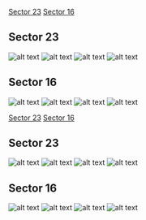 [Sector 23](#sector23)
[Sector 16](#sector16)

<a name = "sector23"></a>
## Sector 23
![alt text](/tt/HAT-P-12_Sector_23/HAT-P-12_Sector_23_a_TimeSeries.png)
![alt text](/tt/HAT-P-12_Sector_23/HAT-P-12_Sector_23_b_FoldedLightCurve.png)
![alt text](/tt/HAT-P-12_Sector_23/HAT-P-12_Sector_23_b_IndividualTransitsWithFit.png)
![alt text](/tt/HAT-P-12_Sector_23/HAT-P-12_Sector_23_c_TimingResiduals.png)

<a name = "sector16"></a>
## Sector 16
![alt text](/tt/HAT-P-12_Sector_16/HAT-P-12_Sector_16_a_TimeSeries.png)
![alt text](/tt/HAT-P-12_Sector_16/HAT-P-12_Sector_16_b_FoldedLightCurve.png)
![alt text](/tt/HAT-P-12_Sector_16/HAT-P-12_Sector_16_b_IndividualTransitsWithFit.png)
![alt text](/tt/HAT-P-12_Sector_16/HAT-P-12_Sector_16_c_TimingResiduals.png)

[Sector 23](#sector23)
[Sector 16](#sector16)

<a name = "sector23"></a>
## Sector 23
![alt text](/tt/HAT-P-12_Sector_23/HAT-P-12_Sector_23_a_TimeSeries.png)
![alt text](/tt/HAT-P-12_Sector_23/HAT-P-12_Sector_23_b_FoldedLightCurve.png)
![alt text](/tt/HAT-P-12_Sector_23/HAT-P-12_Sector_23_b_IndividualTransitsWithFit.png)
![alt text](/tt/HAT-P-12_Sector_23/HAT-P-12_Sector_23_c_TimingResiduals.png)

<a name = "sector16"></a>
## Sector 16
![alt text](/tt/HAT-P-12_Sector_16/HAT-P-12_Sector_16_a_TimeSeries.png)
![alt text](/tt/HAT-P-12_Sector_16/HAT-P-12_Sector_16_b_FoldedLightCurve.png)
![alt text](/tt/HAT-P-12_Sector_16/HAT-P-12_Sector_16_b_IndividualTransitsWithFit.png)
![alt text](/tt/HAT-P-12_Sector_16/HAT-P-12_Sector_16_c_TimingResiduals.png)

